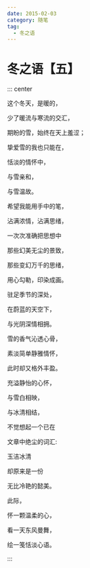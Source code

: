 ```yaml
---
date: 2015-02-03
category: 随笔
tag:
  - 冬之语
---
```


# 冬之语【五】

::: center

这个冬天，是暖的，

少了暖流与寒流的交汇，

期盼的雪，始终在天上羞涩；

挚爱雪的我也只能在，

恬淡的情怀中，

与雪亲和，

与雪温故。

希望我能用手中的笔，

沾满浓情，沾满思绪，

一次次准确把思想中

那些幻美无尘的景致，

那些变幻万千的思绪，

用心勾勒，印染成画。

驻足季节的深处，

在蔚蓝的天空下，

与光阴深情相拥。

雪的香气沁透心骨，

素淡简单静雅情怀，

此时却又格外丰盈。

充溢静怡的心怀，

与雪白相映，

与冰清相结，

不觉想起一个已在

文章中绝尘的词汇:

玉洁冰清

却原来是一份

无比冷艳的懿美。

此际，

怀一颗温柔的心，

看一天东风曼舞，

绘一笺恬淡心语。

:::
